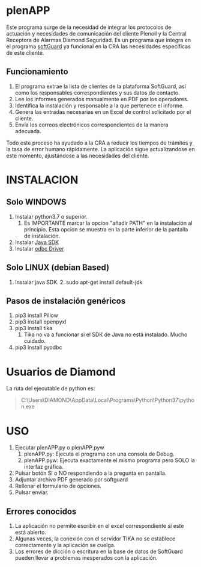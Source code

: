 # plenAPP
Este programa surge de la necesidad de integrar los protocolos de actuación y necesidades de comunicación del cliente Plenoil y la Central Receptora de Alarmas Diamond Seguridad. Es un programa que integra en el programa [softGuard](https://softguard.com/) ya funcional en la CRA las necesidades específicas de este cliente.

## Funcionamiento
1. El programa extrae la lista de clientes de la plataforma SoftGuard, así como los responsables correspondientes y sus datos de contacto.
2. Lee los informes generados manualmente en PDF por los operadores.
3. Identifica la instalación y responsable a la que pertenece el informe.
4. Genera las entradas necesarias en un Excel de control solicitado por el cliente.
5. Envía los correos electrónicos correspondientes de la manera adecuada.

Todo este proceso ha ayudado a la CRA a reducir los tiempos de trámites y la tasa de error humano rápidamente. La aplicación sigue actualizandose en este momento, ajustándose a las necesidades del cliente.

# INSTALACION
## Solo WINDOWS
1. Instalar python3.7 o superior.
	1. Es IMPORTANTE marcar la opcion "añadir PATH" en la instalación al principio. Esta opcion se muestra en la parte inferior de la pantalla de instalación.
2. Instalar [Java SDK](https://www.oracle.com/java/technologies/javase-downloads.html)
3. Instalar [odbc Driver](https://www.microsoft.com/en-us/download/details.aspx?id=56567)

## Solo LINUX (debian Based)
1. Instalar java SDK.
	2. sudo apt-get install default-jdk

## Pasos de instalación genéricos
1. pip3 install Pillow
2. pip3 install openpyxl
3. pip3 install tika
	1. Tika no va a funcionar si el SDK de Java no está instalado. Mucho cuidado.
4. pip3 install pyodbc

# Usuarios de Diamond
La ruta del ejecutable de python es:
> C:\Users\DIAMOND\AppData\Local\Programs\Python\Python37\python.exe

# USO
1. Ejecutar plenAPP.py o plenAPP.pyw
	1. plenAPP.py: Ejecuta el programa con una consola de Debug.
	2. plenAPP.pyw: Ejecuta exactamente el mismo programa pero SOLO la interfaz gráfica.
2. Pulsar botón SI o NO respondiendo a la pregunta en pantalla.
3. Adjuntar archivo PDF generado por softguard
4. Rellenar el formulario de opciones.
5. Pulsar enviar.

## Errores conocidos
1. La aplicación no permite escribir en el excel correspondiente si este está abierto.
2. Algunas veces, la conexión con el servidor TIKA no se establece correctamente y la aplicación se cuelga.
3. Los errores de dicción o escritura en la base de datos de SoftGuard pueden llevar a problemas inesperados con la aplicación. 